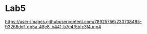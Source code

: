 # Lab5




https://user-images.githubusercontent.com/78925756/233738485-93268ddf-db5a-48e8-b441-b7e4f5bfc3f4.mp4




